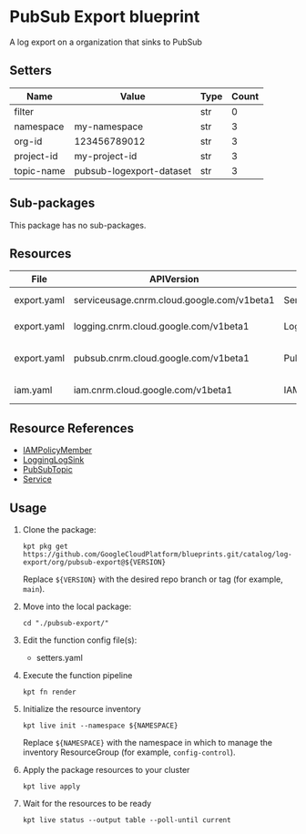 <!-- BEGINNING OF PRE-COMMIT-BLUEPRINT DOCS HOOK:TITLE -->
# PubSub Export blueprint


<!-- END OF PRE-COMMIT-BLUEPRINT DOCS HOOK:TITLE -->
<!-- BEGINNING OF PRE-COMMIT-BLUEPRINT DOCS HOOK:BODY -->
A log export on a organization that sinks to PubSub

## Setters

|    Name    |          Value           | Type | Count |
|------------|--------------------------|------|-------|
| filter     |                          | str  |     0 |
| namespace  | my-namespace             | str  |     3 |
| org-id     |             123456789012 | str  |     3 |
| project-id | my-project-id            | str  |     3 |
| topic-name | pubsub-logexport-dataset | str  |     3 |

## Sub-packages

This package has no sub-packages.

## Resources

|    File     |                 APIVersion                 |      Kind       |           Name           |  Namespace   |
|-------------|--------------------------------------------|-----------------|--------------------------|--------------|
| export.yaml | serviceusage.cnrm.cloud.google.com/v1beta1 | Service         | my-project-id-pubsub     | projects     |
| export.yaml | logging.cnrm.cloud.google.com/v1beta1      | LoggingLogSink  | 123456789012-pubsubsink  | my-namespace |
| export.yaml | pubsub.cnrm.cloud.google.com/v1beta1       | PubSubTopic     | pubsub-logexport-dataset | my-namespace |
| iam.yaml    | iam.cnrm.cloud.google.com/v1beta1          | IAMPolicyMember | pubsub-iam-policy        | my-namespace |

## Resource References

- [IAMPolicyMember](https://cloud.google.com/config-connector/docs/reference/resource-docs/iam/iampolicymember)
- [LoggingLogSink](https://cloud.google.com/config-connector/docs/reference/resource-docs/logging/logginglogsink)
- [PubSubTopic](https://cloud.google.com/config-connector/docs/reference/resource-docs/pubsub/pubsubtopic)
- [Service](https://cloud.google.com/config-connector/docs/reference/resource-docs/serviceusage/service)

## Usage

1.  Clone the package:
    ```shell
    kpt pkg get https://github.com/GoogleCloudPlatform/blueprints.git/catalog/log-export/org/pubsub-export@${VERSION}
    ```
    Replace `${VERSION}` with the desired repo branch or tag
    (for example, `main`).

1.  Move into the local package:
    ```shell
    cd "./pubsub-export/"
    ```

1.  Edit the function config file(s):
    - setters.yaml

1.  Execute the function pipeline
    ```shell
    kpt fn render
    ```

1.  Initialize the resource inventory
    ```shell
    kpt live init --namespace ${NAMESPACE}
    ```
    Replace `${NAMESPACE}` with the namespace in which to manage
    the inventory ResourceGroup (for example, `config-control`).

1.  Apply the package resources to your cluster
    ```shell
    kpt live apply
    ```

1.  Wait for the resources to be ready
    ```shell
    kpt live status --output table --poll-until current
    ```

<!-- END OF PRE-COMMIT-BLUEPRINT DOCS HOOK:BODY -->
